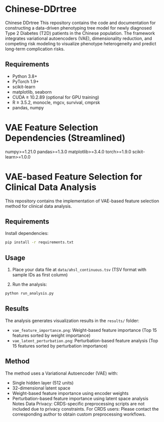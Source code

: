 # Chinese-DDrtree
Chinese DDrtree
This repository contains the code and documentation for constructing a data-driven phenotyping tree model for newly diagnosed Type 2 Diabetes (T2D) patients in the Chinese population. The framework integrates variational autoencoders (VAE), dimensionality reduction, and competing risk modeling to visualize phenotype heterogeneity and predict long-term complication risks.


## Requirements
- Python 3.8+
- PyTorch 1.9+
- scikit-learn
- matplotlib, seaborn
- CUDA ≥ 10.2.89 (optional for GPU training)
- R ≥ 3.5.2, monocle, mgcv, survival, cmprsk
- pandas, numpy

# VAE Feature Selection Dependencies (Streamlined)
numpy>=1.21.0
pandas>=1.3.0
matplotlib>=3.4.0
torch>=1.9.0
scikit-learn>=1.0.0

# VAE-based Feature Selection for Clinical Data Analysis
This repository contains the implementation of VAE-based feature selection method for clinical data analysis.

## Requirements
Install dependencies:
```bash
pip install -r requirements.txt
```

## Usage

1. Place your data file at `data/ahsl_continuous.tsv` (TSV format with sample IDs as first column)

2. Run the analysis:
```bash
python run_analysis.py
```
## Results
The analysis generates visualization results in the `results/` folder:
- `vae_feature_importance.png`: Weight-based feature importance (Top 15 features sorted by weight importance)
- `vae_latent_perturbation.png`: Perturbation-based feature analysis (Top 15 features sorted by perturbation importance)
## Method
The method uses a Variational Autoencoder (VAE) with:
- Single hidden layer (512 units)
- 32-dimensional latent space
- Weight-based feature importance using encoder weights
- Perturbation-based feature importance using latent space analysis
Notes
Data Privacy: CRDS-specific preprocessing scripts are not included due to privacy constraints.
For CRDS users: Please contact the corresponding author to obtain custom preprocessing workflows.
